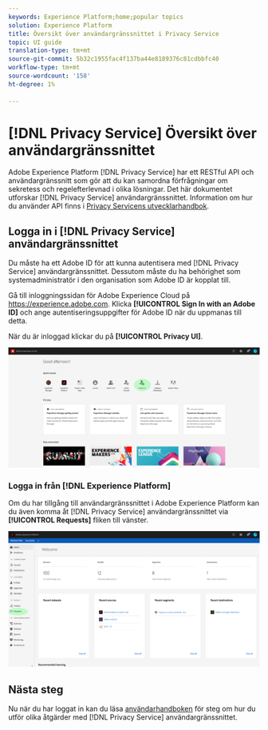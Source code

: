 ```yaml
---
keywords: Experience Platform;home;popular topics
solution: Experience Platform
title: Översikt över användargränssnittet i Privacy Service
topic: UI guide
translation-type: tm+mt
source-git-commit: 5b32c1955fac4f137ba44e8189376c81cdbbfc40
workflow-type: tm+mt
source-wordcount: '158'
ht-degree: 1%

---
```



# [!DNL Privacy Service] Översikt över användargränssnittet

Adobe Experience Platform [!DNL Privacy Service] har ett RESTful API och användargränssnitt som gör att du kan samordna förfrågningar om sekretess och regelefterlevnad i olika lösningar. Det här dokumentet utforskar [!DNL Privacy Service] användargränssnittet. Information om hur du använder API finns i [Privacy Servicens utvecklarhandbok](../api/getting-started.md).

## Logga in i [!DNL Privacy Service] användargränssnittet

Du måste ha ett Adobe ID för att kunna autentisera med [!DNL Privacy Service] användargränssnittet. Dessutom måste du ha behörighet som systemadministratör i den organisation som Adobe ID är kopplat till.

Gå till inloggningssidan för Adobe Experience Cloud på https://experience.adobe.com. Klicka **[!UICONTROL Sign In with an Adobe ID]** och ange autentiseringsuppgifter för Adobe ID när du uppmanas till detta.

När du är inloggad klickar du på **[!UICONTROL Privacy UI]**.

![](../images/ui-overview/quick-access.png)

### Logga in från [!DNL Experience Platform]

Om du har tillgång till användargränssnittet i Adobe Experience Platform kan du även komma åt [!DNL Privacy Service] användargränssnittet via **[!UICONTROL Requests]** fliken till vänster.

![](../images/ui-overview/platform.png)

## Nästa steg

Nu när du har loggat in kan du läsa [användarhandboken](user-guide.md) för steg om hur du utför olika åtgärder med [!DNL Privacy Service] användargränssnittet.